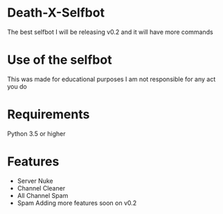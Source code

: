 # Death-X-Selfbot
The best selfbot I will be releasing v0.2 and it will have more commands

# Use of the selfbot
This was made for educational purposes I am not responsible for any act you do

# Requirements
Python 3.5 or higher

# Features
- Server Nuke
- Channel Cleaner
- All Channel Spam
- Spam
Adding more features soon on v0.2
